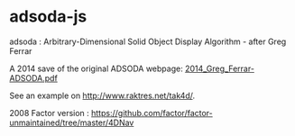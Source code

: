 # adsoda-js
adsoda : Arbitrary-Dimensional Solid Object Display Algorithm - after Greg Ferrar

A 2014 save of the original ADSODA webpage: <a href="http://www.raktres.net/tak4d/2014_Greg_Ferrar-ADSODA.pdf" target="_blank">2014_Greg_Ferrar-ADSODA.pdf</a>

See an example on <a href="http://www.raktres.net/tak4d/" target="_blank"> http://www.raktres.net/tak4d/</a>.

<!-- https://ipfs.io/ipfs/QmXoypizjW3WknFiJnKLwHCnL72vedxjQkDDP1mXWo6uco/wiki/Four-dimensional_space.html -->

2008 Factor version : https://github.com/factor/factor-unmaintained/tree/master/4DNav 
